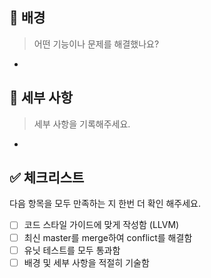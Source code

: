 ## 📝 배경
> 어떤 기능이나 문제를 해결했나요?
- 

## 📝 세부 사항
> 세부 사항을 기록해주세요.
- 

## ✅ 체크리스트
다음 항목을 모두 만족하는 지 한번 더 확인 해주세요.
- [ ] 코드 스타일 가이드에 맞게 작성함 (LLVM)
- [ ] 최신 master를 merge하여 conflict를 해결함
- [ ] 유닛 테스트를 모두 통과함
- [ ] 배경 및 세부 사항을 적절히 기술함
